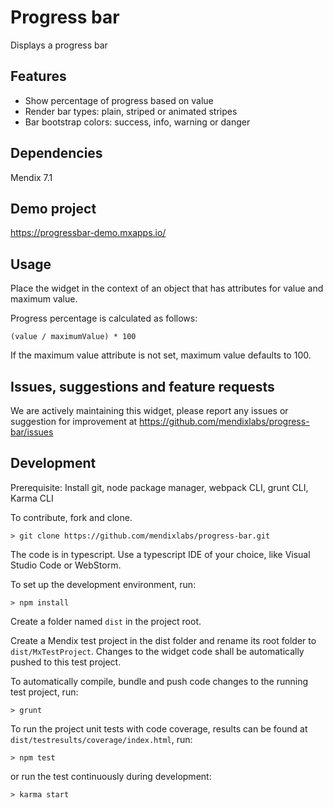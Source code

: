# Progress bar
Displays a progress bar

## Features
* Show percentage of progress based on value
* Render bar types: plain, striped or animated stripes
* Bar bootstrap colors: success, info, warning or danger

## Dependencies
Mendix 7.1

## Demo project
https://progressbar-demo.mxapps.io/

## Usage
Place the widget in the context of an object that has attributes for value and maximum value.

Progress percentage is calculated as follows:

    (value / maximumValue) * 100

If the maximum value attribute is not set, maximum value defaults to 100.

## Issues, suggestions and feature requests
We are actively maintaining this widget, please report any issues or suggestion for improvement at https://github.com/mendixlabs/progress-bar/issues

## Development
Prerequisite: Install git, node package manager, webpack CLI, grunt CLI, Karma CLI

To contribute, fork and clone.

    > git clone https://github.com/mendixlabs/progress-bar.git

The code is in typescript. Use a typescript IDE of your choice, like Visual Studio Code or WebStorm.

To set up the development environment, run:

    > npm install

Create a folder named `dist` in the project root.

Create a Mendix test project in the dist folder and rename its root folder to `dist/MxTestProject`. Changes to the widget code shall be automatically pushed to this test project.

To automatically compile, bundle and push code changes to the running test project, run:

    > grunt

To run the project unit tests with code coverage, results can be found at `dist/testresults/coverage/index.html`, run:

    > npm test

or run the test continuously during development:

    > karma start
